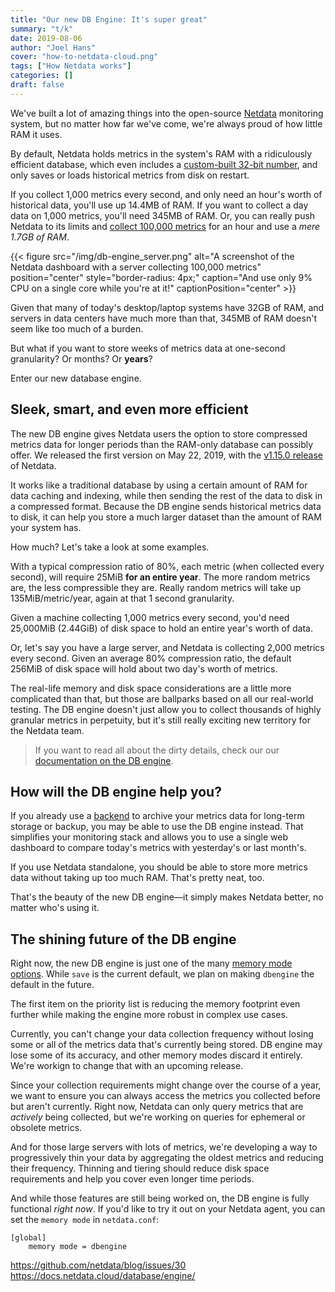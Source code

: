 ```yaml
---
title: "Our new DB Engine: It's super great"
summary: "t/k"
date: 2019-08-06
author: "Joel Hans"
cover: "how-to-netdata-cloud.png"
tags: ["How Netdata works"]
categories: []
draft: false
---
```


We've built a lot of amazing things into the open-source [Netdata](https://github.com/netdata/netdata) monitoring system, but no matter how far we've come, we're always proud of how little RAM it uses.

By default, Netdata holds metrics in the system's RAM with a ridiculously efficient database, which even includes a [custom-built 32-bit number](https://docs.netdata.cloud/libnetdata/storage_number/), and only saves or loads historical metrics from disk on restart. 

If you collect 1,000 metrics every second, and only need an hour's worth of historical data, you'll use up 14.4MB of RAM. If you want to collect a day data on 1,000 metrics, you'll need 345MB of RAM. Or, you can really push Netdata to its limits and [collect 100,000 metrics](https://github.com/netdata/netdata/issues/1323) for an hour and use a *mere 1.7GB of RAM*.

{{< figure src="/img/db-engine_server.png" alt="A screenshot of the Netdata dashboard with a server collecting 100,000 metrics" position="center" style="border-radius: 4px;" caption="And use only 9% CPU on a single core while you're at it!" captionPosition="center" >}}

Given that many of today's desktop/laptop systems have 32GB of RAM, and servers in data centers have much more than that, 345MB of RAM doesn't seem like too much of a burden.

But what if you want to store weeks of metrics data at one-second granularity? Or months? Or **years**?

Enter our new database engine.

## Sleek, smart, and even more efficient

The new DB engine gives Netdata users the option to store compressed metrics data for longer periods than the RAM-only database can possibly offer. We released the first version on May 22, 2019, with the [v1.15.0 release](https://github.com/netdata/netdata/releases/tag/v1.15.0) of Netdata.

It works like a traditional database by using a certain amount of RAM for data caching and indexing, while then sending the rest of the data to disk in a compressed format. Because the DB engine sends historical metrics data to disk, it can help you store a much larger dataset than the amount of RAM your system has.

How much? Let's take a look at some examples.

With a typical compression ratio of 80%, each metric (when collected every second), will require 25MiB **for an entire year**. The more random metrics are, the less compressible they are. Really random metrics will take up 135MiB/metric/year, again at that 1 second granularity.

Given a machine collecting 1,000 metrics every second, you'd need 25,000MiB (2.44GiB) of disk space to hold an entire year's worth of data.

Or, let's say you have a large server, and Netdata is collecting 2,000 metrics every second. Given an average 80% compression ratio, the default 256MiB of disk space will hold about two day's worth of metrics.

The real-life memory and disk space considerations are a little more complicated than that, but those are ballparks based on all our real-world testing. The DB engine doesn't just allow you to collect thousands of highly granular metrics in perpetuity, but it's still really exciting new territory for the Netdata team.

> If you want to read all about the dirty details, check our our [documentation on the DB engine](https://docs.netdata.cloud/database/engine/).

## How will the DB engine help you?

If you already use a [backend](https://docs.netdata.cloud/backends/) to archive your metrics data for long-term storage or backup, you may be able to use the DB engine instead. That simplifies your monitoring stack and allows you to use a single web dashboard to compare today's metrics with yesterday's or last month's.

If you use Netdata standalone, you should be able to store more metrics data without taking up too much RAM. That's pretty neat, too.

That's the beauty of the new DB engine—it simply makes Netdata better, no matter who's using it.

## The shining future of the DB engine

Right now, the new DB engine is just one of the many [memory mode options](https://docs.netdata.cloud/database/#memory-modes). While `save` is the current default, we plan on making `dbengine` the default in the future.

The first item on the priority list is reducing the memory footprint even further while making the engine more robust in complex use cases.

Currently, you can't change your data collection frequency without losing some or all of the metrics data that's currently being stored. DB engine may lose some of its accuracy, and other memory modes discard it entirely. We're workign to change that with an upcoming release.

Since your collection requirements might change over the course of a year, we want to ensure you can always access the metrics you collected before but aren't currently. Right now, Netdata can only query metrics that are *actively* being collected, but we're working on queries for ephemeral or obsolete metrics. 

And for those large servers with lots of metrics, we're developing a way to progressively thin your data by aggregating the oldest metrics and reducing their frequency. Thinning and tiering should reduce disk space requirements and help you cover even longer time periods.

And while those features are still being worked on, the DB engine is fully functional *right now*. If you'd like to try it out on your Netdata agent, you can set the `memory mode` in `netdata.conf`:

```
[global]
    memory mode = dbengine
```



https://github.com/netdata/blog/issues/30
https://docs.netdata.cloud/database/engine/